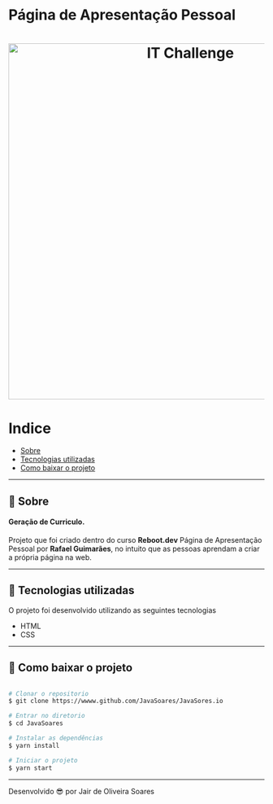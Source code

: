 # Página de Apresentação Pessoal

<h1 align="center">
    <img alt="IT Challenge" src="screenshot_1.png" width="700px" />
</h1>

# Indice

- [Sobre](#-sobre)
- [Tecnologias utilizadas](#-tecnologias-utilizadas)
- [Como baixar o projeto](#-como-baixar-o-projeto)

---
## 📝 Sobre
#### Geração de Curriculo.
Projeto que foi criado dentro do curso **Reboot.dev** Página de Apresentação Pessoal por **Rafael Guimarães**, no intuito que as pessoas aprendam a criar a própria página na web.

---
## 🚀 Tecnologias utilizadas

O projeto foi desenvolvido utilizando as seguintes tecnologias

- HTML
- CSS

---
## 📁 Como baixar o projeto

```bash

# Clonar o repositorio
$ git clone https://wwww.github.com/JavaSoares/JavaSores.io

# Entrar no diretorio 
$ cd JavaSoares

# Instalar as dependências
$ yarn install

# Iniciar o projeto
$ yarn start
```
---
Desenvolvido 😎 por Jair de Oliveira Soares
